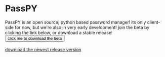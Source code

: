 <html>
<body>
<head><link rel="icon" type="image/png" href="favicon.ico"><head>
<h1>PassPY</h1>
<p>PassPY is an open source; python based password manager! its only client-side for now, but we're also in very early development! join the beta by clicking the link below, or download a stable release! 
  <br> <button name="download beta" onclick="https://drive.google.com/uc?export=download&id=1OAIHT8MA4Friq6Poy2e814RJV8Pvs7HI">click me to download the beta</button> <br> <br> <a href="https://drive.google.com/uc?export=download&id=1q0rUmtRATjHooWVY0mGJ8zHMni6VsShf" title="download passPY release">download the newest release version </a> <br> </p>

